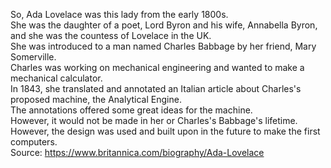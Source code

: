 So, Ada Lovelace was this lady from the early 1800s.  
She was the daughter of a poet, Lord Byron and his wife, Annabella Byron, and she was the countess of Lovelace in the UK.  
She was introduced to a man named Charles Babbage by her friend, Mary Somerville.  
Charles was working on mechanical engineering and wanted to make a mechanical calculator.  
In 1843, she translated and annotated an Italian article about Charles's proposed machine, the Analytical Engine.  
The annotations offered some great ideas for the machine.  
However, it would not be made in her or Charles's Babbage's lifetime.  
However, the design was used and built upon in the future to make the first computers.  
Source: https://www.britannica.com/biography/Ada-Lovelace